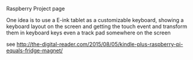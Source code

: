 Raspberry Project page

One idea is to use a E-ink tablet as a customizable keyboard, showing a keyboard layout on the screen and getting the touch event and transform them in keyboard keys
even a track pad somewhere on the screen

see http://the-digital-reader.com/2015/08/05/kindle-plus-raspberry-pi-equals-fridge-magnet/
